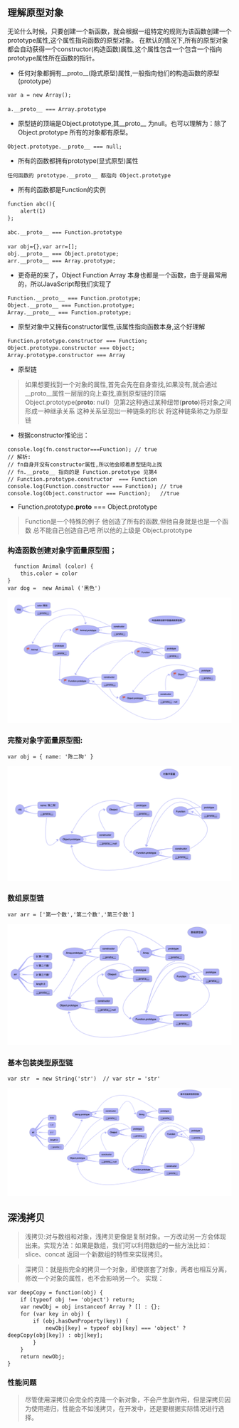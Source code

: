 ## 理解原型对象

无论什么时候，只要创建一个新函数，就会根据一组特定的规则为该函数创建一个prototype属性,这个属性指向函数的原型对象。
在默认的情况下,所有的原型对象都会自动获得一个constructor(构造函数)属性,这个属性包含一个包含一个指向prototype属性所在函数的指针。


* 任何对象都拥有__proto__(隐式原型)属性,一般指向他们的构造函数的原型(prototype)
```
var a = new Array();

a.__proto__ === Array.prototype
```
* 原型链的顶端是Object.prototype,其__proto__ 为null。也可以理解为：除了Object.prototype 所有的对象都有原型。
```
Object.prototype.__proto__ === null;
```
* 所有的函数都拥有prototype(显式原型)属性
```
任何函数的 prototype.__proto__ 都指向 Object.prototype
```
* 所有的函数都是Function的实例
```
function abc(){
    alert(1)
};

abc.__proto__ === Function.prototype

var obj={},var arr=[];
obj.__proto__ === Object.prototype;
arr.__proto__ === Array.prototype;
```
* 更奇葩的来了，Object Function Array 本身也都是一个函数，由于是最常用的，所以JavaScript帮我们实现了

```
Function.__proto__ === Function.prototype;
Object.__proto__ === Function.prototype;
Array.__proto__ === Function.prototype;
```

* 原型对象中又拥有constructor属性,该属性指向函数本身,这个好理解


```
Function.prototype.constructor === Function;
Object.prototype.constructor === Object;
Array.prototype.constructor === Array

```

* 原型链
> 如果想要找到一个对象的属性,首先会先在自身查找,如果没有,就会通过__proto__属性一层层的向上查找,直到原型链的顶端 Object.prototype(__proto__: null）见第2这种通过某种纽带(__proto__)将对象之间形成一种继承关系 这种关系呈现出一种链条的形状 将这种链条称之为原型链



* 根据constructor推论出：

```
console.log(fn.constructor===Function); // true 
// 解析: 
// fn自身并没有constructor属性,所以他会顺着原型链向上找
// fn.__proto__ 指向的是 Function.prototype 见第4
// Function.prototype.constructor  === Function
console.log(Function.constructor === Function); // true
console.log(Object.constructor === Function);   //true
```


* Function.prototype.__proto__ === Object.prototype

> Function是一个特殊的例子 他创造了所有的函数,但他自身就是也是一个函数 总不能自己创造自己吧 所以他的上级是 Object.prototype



### 构造函数创建对象字面量原型图；
```
  function Animal (color) {
    this.color = color
}
var dog =  new Animal ('黑色')
```
![构造函数创建对象字面量原型图](./img/构造函数创建对象字面量原型图.png)



### 完整对象字面量原型图:

```
var obj = { name: '陈二狗' } 
```

![完整对象字面量原型图](./img/完整对象字面量原型图.png)


### 数组原型链

```
var arr = ['第一个数','第二个数','第三个数']
```
![数组原型链](./img/数组原型链.png)

### 基本包装类型原型链
```
var str  = new String('str')  // var str = 'str'
```
![基本包装类型原型链](./img/基本包装类型原型链.png)

## 深浅拷贝
>浅拷贝:对与数组和对象，浅拷贝更像是复制对象。一方改动另一方会体现出来。实现方法：如果是数组，我们可以利用数组的一些方法比如：slice、concat 返回一个新数组的特性来实现拷贝。

>深拷贝：就是指完全的拷贝一个对象，即使嵌套了对象，两者也相互分离，修改一个对象的属性，也不会影响另一个。 实现：

```
var deepCopy = function(obj) {
    if (typeof obj !== 'object') return;
    var newObj = obj instanceof Array ? [] : {};
    for (var key in obj) {
        if (obj.hasOwnProperty(key)) {
            newObj[key] = typeof obj[key] === 'object' ? deepCopy(obj[key]) : obj[key];
        }
    }
    return newObj;
}
```
### 性能问题
>尽管使用深拷贝会完全的克隆一个新对象，不会产生副作用，但是深拷贝因为使用递归，性能会不如浅拷贝，在开发中，还是要根据实际情况进行选择。